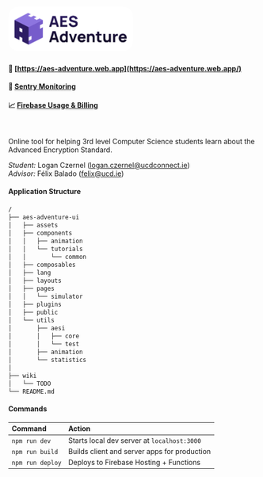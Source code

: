 # <img src="aes-adventure-ui/public/banner.png" alt="AES Educational Simulator" style="border-radius: 20px; max-width: 50%;"/>

#### 🚀 [https://aes-adventure.web.app](https://aes-adventure.web.app/)
#### 🔎 [Sentry Monitoring](https://logans-sentry-of-solitude.sentry.io/projects/aes-adventure-ui/?project=4505047073423360)
#### 📈 [Firebase Usage & Billing](https://console.firebase.google.com/project/aes-adventure/usage)
<br/>

Online tool for helping 3rd level Computer Science students learn about the Advanced Encryption Standard.

<i>Student:</i> Logan Czernel (logan.czernel@ucdconnect.ie)<br />
<i>Advisor:</i> Félix Balado (felix@ucd.ie) 



#### Application Structure

```
/
├── aes-adventure-ui
│   ├── assets
│   ├── components
│   │   ├── animation
│   │   └── tutorials
│   │       └── common
│   ├── composables
│   ├── lang
│   ├── layouts
│   ├── pages
│   │   └── simulator
│   ├── plugins
│   ├── public
│   └── utils
│       ├── aesi
│       │   ├── core
│       │   └── test
│       ├── animation
│       └── statistics
│    
├── wiki
│   └── TODO
└── README.md
```



#### Commands

| Command                | Action                                             |
| :--------------------- | :------------------------------------------------- |
| `npm run dev`          | Starts local dev server at `localhost:3000`        |
| `npm run build`          | Builds client and server apps for production        |
| `npm run deploy`          | Deploys to Firebase Hosting + Functions        |
